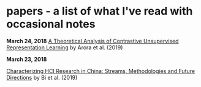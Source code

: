 # papers - a list of what I've read with occasional notes

**March 24, 2018**
[A Theoretical Analysis of Contrastive Unsupervised Representation Learning](https://arxiv.org/pdf/1902.09229.pdf) by Arora et al. (2019)

**March 23, 2018**

[Characterizing HCI Research in China: Streams, Methodologies and Future Directions](https://arxiv.org/abs/1903.08915) by Bi et al. (2019)
